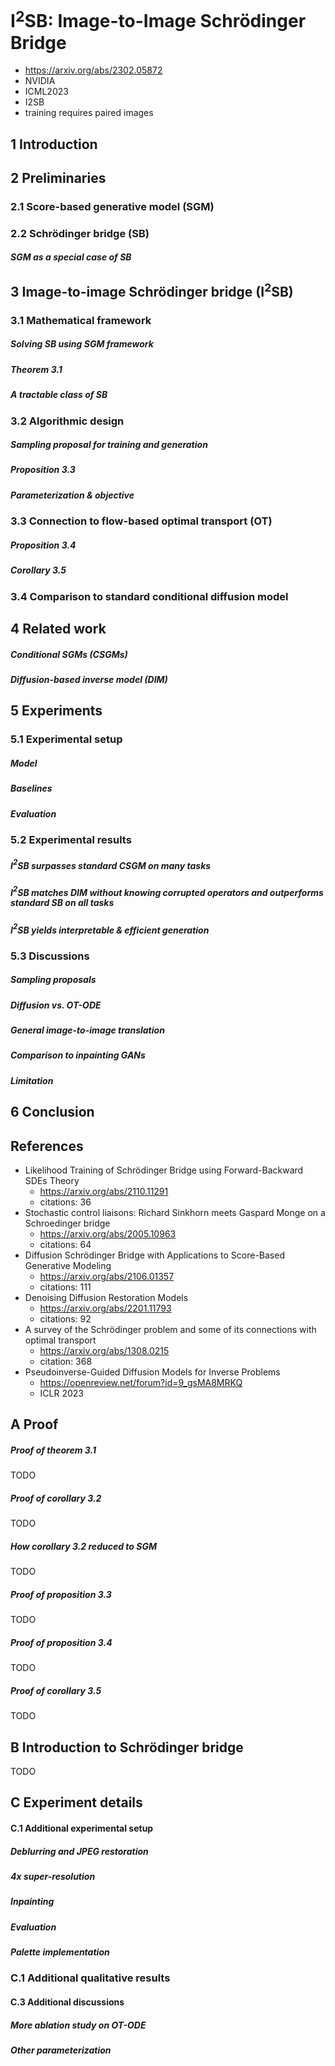 # I$^2$SB: Image-to-Image Schrödinger Bridge

- https://arxiv.org/abs/2302.05872
- NVIDIA
- ICML2023
- I2SB
- training requires paired images

## 1 Introduction

## 2 Preliminaries

### 2.1 Score-based generative model (SGM)

### 2.2 Schrödinger bridge (SB)

##### SGM as a special case of SB

## 3 Image-to-image Schrödinger bridge (I$^2$SB)

### 3.1 Mathematical framework

##### Solving SB using SGM framework

##### Theorem 3.1

##### A tractable class of SB

### 3.2 Algorithmic design

##### Sampling proposal for training and generation

##### Proposition 3.3

##### Parameterization & objective

### 3.3 Connection to flow-based optimal transport (OT)

##### Proposition 3.4

##### Corollary 3.5

### 3.4 Comparison to standard conditional diffusion model

## 4 Related work

##### Conditional SGMs (CSGMs)

##### Diffusion-based inverse model (DIM)

## 5 Experiments

### 5.1 Experimental setup

##### Model

##### Baselines

##### Evaluation

### 5.2 Experimental results

##### I$^2$SB surpasses standard CSGM on many tasks

##### I$^2$SB matches DIM without knowing corrupted operators and outperforms standard SB on all tasks

##### I$^2$SB yields interpretable & efficient generation

### 5.3 Discussions

##### Sampling proposals

##### Diffusion vs. OT-ODE

##### General image-to-image translation

##### Comparison to inpainting GANs

##### Limitation

## 6 Conclusion

## References

- Likelihood Training of Schrödinger Bridge using Forward-Backward SDEs Theory
  - https://arxiv.org/abs/2110.11291
  - citations: 36
- Stochastic control liaisons: Richard Sinkhorn meets Gaspard Monge on a Schroedinger bridge
  - https://arxiv.org/abs/2005.10963
  - citations: 64
- Diffusion Schrödinger Bridge with Applications to Score-Based Generative Modeling
  - https://arxiv.org/abs/2106.01357
  - citations: 111
- Denoising Diffusion Restoration Models
  - https://arxiv.org/abs/2201.11793
  - citations: 92
- A survey of the Schrödinger problem and some of its connections with optimal transport
  - https://arxiv.org/abs/1308.0215
  - citation: 368
- Pseudoinverse-Guided Diffusion Models for Inverse Problems
  - https://openreview.net/forum?id=9_gsMA8MRKQ
  - ICLR 2023

## A Proof

##### Proof of theorem 3.1

TODO

##### Proof of corollary 3.2

TODO

##### How corollary 3.2 reduced to SGM

TODO

##### Proof of proposition 3.3

TODO

##### Proof of proposition 3.4

TODO

##### Proof of corollary 3.5

TODO

## B Introduction to Schrödinger bridge

TODO

## C Experiment details

#### C.1 Additional experimental setup

##### Deblurring and JPEG restoration

##### 4x super-resolution

##### Inpainting

##### Evaluation

##### Palette implementation

### C.1 Additional qualitative results

#### C.3 Additional discussions

##### More ablation study on OT-ODE

##### Other parameterization
